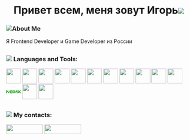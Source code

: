 <h1 align="center">Привет всем, меня зовут Игорь<img src="https://github.com/blackcater/blackcater/raw/main/images/Hi.gif" height="32"/></h1>

<h3 align="left" ><img src="https://media.istockphoto.com/id/476929737/ru/%D0%B2%D0%B5%D0%BA%D1%82%D0%BE%D1%80%D0%BD%D0%B0%D1%8F/%D0%B2%D0%B5%D0%BA%D1%82%D0%BE%D1%80-%D0%BB%D0%B8%D1%81%D1%82%D0%BE%D0%BA-%D0%B1%D1%83%D0%BC%D0%B0%D0%B3%D0%B8-%D0%B8-%D1%80%D1%83%D1%87%D0%BA%D1%83-icon.jpg?s=612x612&w=0&k=20&c=jmjOHycRU6Se8rUGq-RdyOY_HzwGWBICZlIfPqw1-nA=" height="16"/>About Me</h3>
<p>Я Frontend Developer и Game Developer из России</p>
<h2></h2>


<h3 align="left"><img src="https://cdn-icons-png.flaticon.com/512/1614/1614635.png" height="24"/> Languages and Tools:</h3>
<p align="left"> 
<a href="https://www.w3.org/html/" target="_blank"><img src="https://cdn.jsdelivr.net/gh/devicons/devicon/icons/html5/html5-plain.svg" width="40" height="40"/></a>  
<a href="https://www.w3schools.com/css/" target="_blank"><img src="https://cdn.jsdelivr.net/gh/devicons/devicon/icons/css3/css3-plain.svg" width="40" height="40"/></a>
<a href="#" target="_blank"><img src="https://cdn.jsdelivr.net/gh/devicons/devicon/icons/javascript/javascript-plain.svg" width="40" height="40"/></a>
<a href="#" target="_blank"><img src="https://upload.wikimedia.org/wikipedia/commons/thumb/c/cf/Lua-Logo.svg/1200px-Lua-Logo.svg.png" width="40" height="40"/></a> 
<a href="#" target="_blank"><img src="https://upload.wikimedia.org/wikipedia/commons/thumb/c/c3/Python-logo-notext.svg/800px-Python-logo-notext.svg.png" width="40" height="40"/></a>
<a href="https://www.figma.com/" target="_blank"><img src="https://cdn.jsdelivr.net/gh/devicons/devicon/icons/figma/figma-original.svg" width="40" height="40"/></a>
<a href="#" target="_blank"><img src="https://cdn.jsdelivr.net/gh/devicons/devicon/icons/react/react-original-wordmark.svg" width="40" height="40"/></a>
<a href="#" target="_blank"><img src="https://cdn.jsdelivr.net/gh/devicons/devicon/icons/nodejs/nodejs-original.svg" width="40" height="40"/></a>
<a href="#" target="_blank"><img src="https://wsofter.ru/wp-content/uploads/2017/12/node-express.png" width="40" height="40"/></a>
<a href="#" target="_blank"><img src="https://cdn.icon-icons.com/icons2/2107/PNG/512/file_type_nest_middleware_ts_icon_130362.png" width="40" height="40"/></a>
<a href="#" target="_blank"><img src="https://cdn.icon-icons.com/icons2/2415/PNG/512/docker_original_wordmark_logo_icon_146557.png" width="40" height="40"/></a>
<a href="#" target="_blank"><img src="https://raw.githubusercontent.com/devicons/devicon/1119b9f84c0290e0f0b38982099a2bd027a48bf1/icons/nginx/nginx-original.svg" width="40" height="40"/></a>
<a href="#" target="_blank"><img src="https://upload.wikimedia.org/wikipedia/commons/e/e7/Phaser_Logo.png" width="40" height="40"/></a>
<a href="#" target="_blank"><img src="https://defold.com/images/logo/defold/logo_with_text/logo-ver-classic-white-160.png" width="40" height="40"/></a>
</p>
<h2></h2>
<h3 align="left"><img src="https://w7.pngwing.com/pngs/542/694/png-transparent-bio-contact-contact-card-contact-sheet-contacts-email-project-management-icon-thumbnail.png" height="24"/> My contacts:</h3>
<p align="left">
<a href="https://t.me/NEXJ123" target="_blank"><img align="center" src="https://cdn.icon-icons.com/icons2/2530/PNG/512/telegram_button_icon_151837.png" alt="" height="26" width="100" /></a>
<a href="mailto:megakill123@yandex.ru?" target="_blank"><img align="center" src="https://static.tildacdn.com/tild3334-3665-4263-b964-373834323762/yan.png" alt="" height="26" width="100" /></a>
</p>
